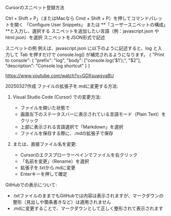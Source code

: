 Cursorのスニペット登録方法

Ctrl + Shift + P」（またはMacなら Cmd + Shift + P）を押してコマンドパレットを開く
「Configure User Snippets」 または **「ユーザースニペットの構成」**と入力し、選択する
スニペットを追加したい言語（例：javascript.json や html.json）を選択
スニペットをJSON形式で記述

スニペットの例
例えば、javascript.json に以下のように記述すると、log と入力して Tab を押すだけで console.log() が補完されるようになります。
{
  "Print to console": {
    "prefix": "log",
    "body": ["console.log('$1');", "$2"],
    "description": "Console log shortcut"
  }
}

https://www.youtube.com/watch?v=GDXsuwsyaBU

20250327作成
ファイルの拡張子を.mdに変更する方法:

1. Visual Studio Code (Cursor) での変更方法:
   - ファイルを開いた状態で
   - 画面左下のステータスバーに表示されている言語モード（Plain Text）をクリック
   - 上部に表示される言語選択で「Markdown」を選択
   - ファイルを保存する際に、.mdの拡張子で保存

2. または、直接ファイル名を変更:
   - Cursorのエクスプローラーペインでファイルを右クリック
   - 「名前を変更」（Rename）を選択
   - 拡張子を.txtから.mdに変更
   - Enterキーを押して確定

GitHubでの表示について:
- .txtファイルのままでもGitHubでは内容は表示されますが、マークダウンの整形（見出しや箇条書きなど）は適用されません
- .mdに変更することで、マークダウンとして正しく整形されて表示されます



